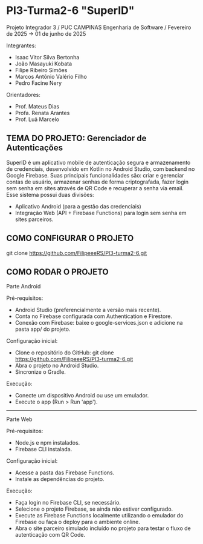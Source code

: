 # PI3-Turma2-6 "SuperID"
Projeto Integrador 3 / PUC CAMPINAS Engenharia de Software / Fevereiro de 2025 -> 01 de junho de 2025

Integrantes: 
- Isaac Vitor Silva Bertonha
- João Masayuki Kobata
- Filipe Ribeiro Simões
- Marcos Antônio Valério Filho
- Pedro Facine Nery
  
Orientadores:
- Prof. Mateus Dias
- Profa. Renata Arantes
- Prof. Luã Marcelo

TEMA DO PROJETO: Gerenciador de Autenticações
-------------------------------
  SuperID é um aplicativo mobile de autenticação segura e armazenamento de credenciais, desenvolvido em Kotlin no Android Studio, com backend no Google Firebase. Suas principais funcionalidades são: criar e gerenciar contas de usuário, armazenar senhas de forma criptografada, fazer login sem senha em sites através de QR Code e recuperar a senha via email. Esse sistema possui duas divisões: 
  - Aplicativo Android (para a gestão das credenciais)
  - Integração Web (API + Firebase Functions) para login sem senha em sites parceiros.

COMO CONFIGURAR O PROJETO
-------------------------------
git clone https://github.com/FilipeeeRS/PI3-turma2-6.git

COMO RODAR O PROJETO
-------------------------------
Parte Android 

Pré-requisitos:
- Android Studio (preferencialmente a versão mais recente).
- Conta no Firebase configurada com Authentication e Firestore.
- Conexão com Firebase: baixe o google-services.json e adicione na pasta app/ do projeto.

Configuração inicial:
- Clone o repositório do GitHub: git clone https://github.com/FilipeeeRS/PI3-turma2-6.git
- Abra o projeto no Android Studio.
- Sincronize o Gradle.

Execução:
- Conecte um dispositivo Android ou use um emulador.
- Execute o app (Run > Run 'app').
---------------------------------
Parte Web

Pré-requisitos:
- Node.js e npm instalados.
- Firebase CLI instalada.
  
Configuração inicial:
- Acesse a pasta das Firebase Functions.
- Instale as dependências do projeto.

Execução:
- Faça login no Firebase CLI, se necessário.
- Selecione o projeto Firebase, se ainda não estiver configurado.
- Execute as Firebase Functions localmente utilizando o emulador do Firebase ou faça o deploy para o ambiente online.
- Abra o site parceiro simulado incluído no projeto para testar o fluxo de autenticação com QR Code.


